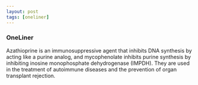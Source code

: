 ```yaml
---
layout: post
tags: [oneliner]
---
```



### OneLiner

Azathioprine is an immunosuppressive agent that inhibits DNA synthesis by acting like a purine analog, and mycophenolate inhibits purine synthesis by inhibiting inosine monophosphate dehydrogenase (IMPDH). They are used in the treatment of autoimmune diseases and the prevention of organ transplant rejection.
